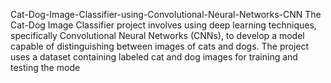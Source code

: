 Cat-Dog-Image-Classifier-using-Convolutional-Neural-Networks-CNN
The Cat-Dog Image Classifier project involves using deep learning techniques, specifically Convolutional Neural Networks (CNNs), to develop a model capable of distinguishing between images of cats and dogs. The project uses a dataset containing labeled cat and dog images for training and testing the mode
